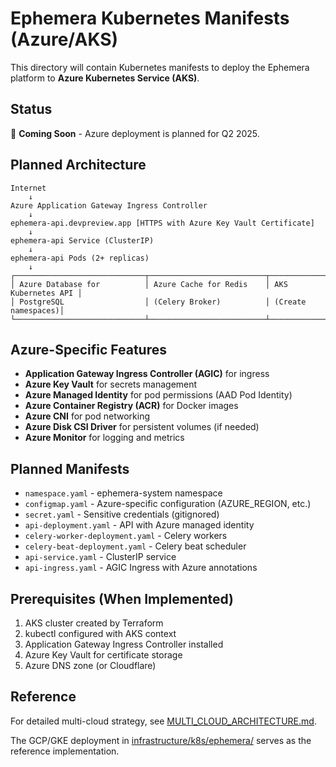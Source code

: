 # Ephemera Kubernetes Manifests (Azure/AKS)

This directory will contain Kubernetes manifests to deploy the Ephemera platform to **Azure Kubernetes Service (AKS)**.

## Status

🚧 **Coming Soon** - Azure deployment is planned for Q2 2025.

## Planned Architecture

```
Internet
    ↓
Azure Application Gateway Ingress Controller
    ↓
ephemera-api.devpreview.app [HTTPS with Azure Key Vault Certificate]
    ↓
ephemera-api Service (ClusterIP)
    ↓
ephemera-api Pods (2+ replicas)
    ↓
┌─────────────────────────────┬──────────────────────────┬────────────────────┐
│ Azure Database for          │ Azure Cache for Redis    │ AKS Kubernetes API │
│ PostgreSQL                  │ (Celery Broker)          │ (Create namespaces)│
└─────────────────────────────┴──────────────────────────┴────────────────────┘
```

## Azure-Specific Features

- **Application Gateway Ingress Controller (AGIC)** for ingress
- **Azure Key Vault** for secrets management
- **Azure Managed Identity** for pod permissions (AAD Pod Identity)
- **Azure Container Registry (ACR)** for Docker images
- **Azure CNI** for pod networking
- **Azure Disk CSI Driver** for persistent volumes (if needed)
- **Azure Monitor** for logging and metrics

## Planned Manifests

- `namespace.yaml` - ephemera-system namespace
- `configmap.yaml` - Azure-specific configuration (AZURE_REGION, etc.)
- `secret.yaml` - Sensitive credentials (gitignored)
- `api-deployment.yaml` - API with Azure managed identity
- `celery-worker-deployment.yaml` - Celery workers
- `celery-beat-deployment.yaml` - Celery beat scheduler
- `api-service.yaml` - ClusterIP service
- `api-ingress.yaml` - AGIC Ingress with Azure annotations

## Prerequisites (When Implemented)

1. AKS cluster created by Terraform
2. kubectl configured with AKS context
3. Application Gateway Ingress Controller installed
4. Azure Key Vault for certificate storage
5. Azure DNS zone (or Cloudflare)

## Reference

For detailed multi-cloud strategy, see [MULTI_CLOUD_ARCHITECTURE.md](../../../MULTI_CLOUD_ARCHITECTURE.md).

The GCP/GKE deployment in [infrastructure/k8s/ephemera/](../ephemera/) serves as the reference implementation.
